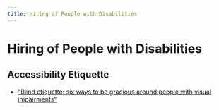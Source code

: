 ```yaml
---
title: Hiring of People with Disabilities
---
```

# Hiring of People with Disabilities

## Accessibility Etiquette
- [“Blind etiquette: six ways to be gracious around people with visual impairments”](https://www.perkins.org/stories/blind-etiquette-six-ways-to-be-gracious-around-people-with-visual-impairments)

